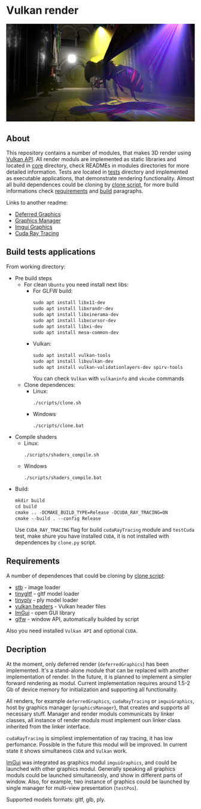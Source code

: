 # Vulkan render

<p align="center"><img src="./screenshots/screenshot_1.PNG"></p>

## About

This repository contains a number of modules, that makes 3D render using [Vulkan API](https://www.vulkan.org/). All render moduls are implemented as static libraries and located in [core](core) directory, check READMEs in modules directories for more detailed information. Tests are located in [tests](tests) directory and implemented as executable applications, that demonstrate rendering functionality. Almost all build dependences could be cloning by [clone script](dependences/libs/clone.py), for more build informations check [requirements](#Requirements) and [build](#Build-tests-applications) paragraphs.

Links to another readme:
* [Deferred Graphics](core/deferredGraphics/README.md)
* [Graphics Manager](core/graphicsManager/README.md)
* [Imgui Graphics](core/imguiGraphics/README.md)
* [Cuda Ray Tracing](core/cudaRayTracing/README.md)

## Build tests applications
From working directory:
*   Pre build steps
    *   For clean `Ubuntu` you need install next libs:
        *   For GLFW build:
            ```
            sudo apt install libx11-dev
            sudo apt install libxrandr-dev
            sudo apt install libxinerama-dev
            sudo apt install libxcursor-dev
            sudo apt install libxi-dev
            sudo apt install mesa-common-dev
            ```
        *   Vulkan:
            ```
            sudo apt install vulkan-tools
            sudo apt install libvulkan-dev
            sudo apt install vulkan-validationlayers-dev spirv-tools
            ```
            You can check `Vulkan` with `vulkaninfo` and `vkcube` commands
    *   Clone dependences:
        *   Linux:
            ```
            ./scripts/clone.sh
            ```
        *   Windows
            ```
            ./scripts/clone.bat
            ```
*   Compile shaders
    *   Linux:
        ```
        ./scripts/shaders_compile.sh
        ```
    *   Windows
        ```
        ./scripts/shaders_compile.bat
*   Build:
    ```
    mkdir build
    cd build
    cmake .. -DCMAKE_BUILD_TYPE=Release -DCUDA_RAY_TRACING=ON
    cmake --build . --config Release
    ```
    Use `CUDA_RAY_TRACING` flag for build `cudaRayTracing` module and `testCuda` test, make shure you have installed `CUDA`, it is not installed with dependences by `clone.py` script.

## Requirements

A number of dependences that could be cloning by [clone script](scripts/clone.py):
* [stb](https://github.com/nothings/stb.git) - image loader
* [tinygltf](https://github.com/syoyo/tinygltf.git) - gltf model loader
* [tinyply](https://github.com/ddiakopoulos/tinyply.git) - ply model loader
* [vulkan headers](https://github.com/KhronosGroup/Vulkan-Headers.git) - Vulkan header files 
* [ImGui](https://github.com/ocornut/imgui.git) - open GUI library
* [glfw](https://github.com/glfw/glfw.git) - window API, automatically builded by script

Also you need installed `Vulkan API` and optional `CUDA`.

## Decription

At the moment, only deferred render (`deferredGraphics`) has been implemented. It's a stand-alone module that can be replaced with another implementation of render. In the future, it is planned to implement a simpler forward rendering as modul. Current implementation requires around 1.5-2 Gb of device memory for initialization and supporting all functionality.

All renders, for example `deferredGraphics`, `cudaRayTracing` or `imguiGraphics`, host by graphics manager (`graphicsManager`), that creates and supports all necessary stuff. Manager and render moduls communicats by linker classes, all instance of render moduls must implement oun linker class inherited from the linker interface.

`cudaRayTracing` is simpliest implementation of ray tracing, it has low perfomance. Possible in the future this modul will be improved. In current state it shows simultaneos `CUDA` and `Vulkan` work.

[ImGui](https://github.com/ocornut/imgui.git) was integrated as graphics modul `imguiGraphics`, and could be launched with other graphics modul. Generally speaking all graphics moduls could be launched simultaneosly, and show in different parts of window. Also, for example, two instance of graphics could be launched by single manager for multi-view presentation (`testPos`).

Supported models formats: gltf, glb, ply.
